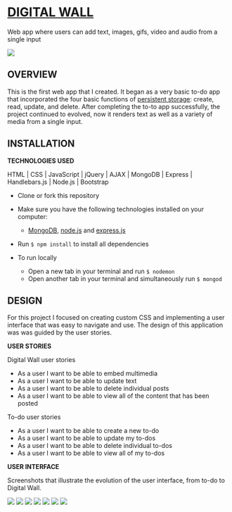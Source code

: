 # [DIGITAL WALL](https://floating-harbor-32363.herokuapp.com/)
Web app where users can add text, images, gifs, video and audio from a single input

![](assets/assets1.png?raw=true)


## OVERVIEW
This is the first web app that I created. It began as a very basic to-do app that incorporated the four basic functions of [persistent storage](https://en.wikipedia.org/wiki/Create,_read,_update_and_delete): create, read, update, and delete. After completing the to-to app successfully, the project continued to evolved, now it renders text as well as a variety of media from a single input.

## INSTALLATION
**TECHNOLOGIES USED**

HTML | CSS | JavaScript | jQuery | AJAX | MongoDB | Express | Handlebars.js | Node.js | Bootstrap

* Clone or fork this repository

* Make sure you have the following technologies installed on your computer:
  * [MongoDB](https://www.mongodb.com/download-center#community), [node.js](https://nodejs.org/) and [express.js](https://expressjs.com/)

* Run `$ npm install` to install all dependencies

* To run locally
  * Open a new tab in your terminal and run `$ nodemon`
  * Open another tab in your terminal and simultaneously run `$ mongod`

## DESIGN
For this project I focused on creating custom CSS and implementing a user interface that was easy to navigate and use. The design of this application was was guided by the user stories.

**USER STORIES**

Digital Wall user stories
* As a user I want to be able to embed multimedia
* As a user I want to be able to update text
* As a user I want to be able to delete individual posts
* As a user I want to be able to view all of the content that has been posted

To-do user stories
* As a user I want to be able to create a new to-do
* As a user I want to be able to update my to-dos
* As a user I want to be able to delete individual to-dos
* As a user I want to be able to view all of my to-dos

**USER INTERFACE**

Screenshots that illustrate the evolution of the user interface, from to-do to Digital Wall.

![](assets/assets2.png?raw=true)
![](assets/assets3.png?raw=true)
![](assets/assets4.png?raw=true)
![](assets/assets5.png?raw=true)
![](assets/assets6.png?raw=true)
![](assets/assets7.png?raw=true)
![](assets/assets8.png?raw=true)

